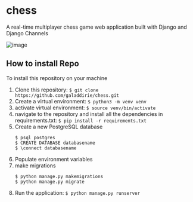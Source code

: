 # chess

A real-time multiplayer chess game web application built with Django and Django Channels

![image](https://user-images.githubusercontent.com/70884733/152384690-2f179f4b-128c-460e-a8e2-b16828948d6f.png)

## How to install Repo

To install this repository on your machine
1. Clone this repository: `$ git clone https://github.com/galaddirie/chess.git` 
2. Create a virtual environment: `$ python3 -m venv venv`
3. activate virtual environment: `$ source venv/bin/activate`
4. navigate to the repository and install all the dependencies in requirements.txt: `$ pip install -r requirements.txt`
5. Create a new PostgreSQL database
    ```
    $ psql postgres
    $ CREATE DATABASE databasename
    $ \connect databasename
    ```
 6. Populate environment variables
 7. make migrations 
    ```
    $ python manage.py makemigrations 
    $ python manage.py migrate
    ```
  8. Run the application: `$ python manage.py runserver`
